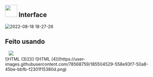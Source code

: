 ## <img src='https://user-images.githubusercontent.com/78568759/185500398-d85f00a2-8503-4dec-84bf-a9b057f5c863.png' width='40px'> Interface 
![2022-08-18 18-27-26](https://user-images.githubusercontent.com/78568759/185499327-69e14779-62de-4e40-a8a0-d77e98dbba21.gif)
## Feito usando
<div class="d-flex">
<img src=""  >
<img src=""  >
<img src=""  >
<img src="https://user-images.githubusercontent.com/78568759/185504517-3d21ed41-a281-44fb-a97b-ba4c3da1fa87.png">
</div>
![HTML (3)2]()
![HTML (4)](https://user-images.githubusercontent.com/78568759/185504529-558e93f7-50a8-45be-bbfb-f2301f15380d.png)
